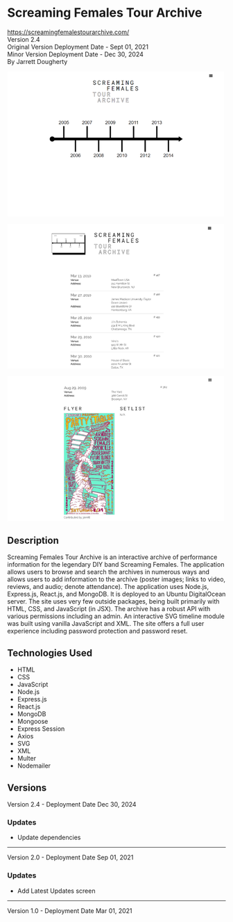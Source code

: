 # Screaming Females Tour Archive
<https://screamingfemalestourarchive.com/>\
Version 2.4 \
Original Version Deployment Date - Sept 01, 2021\
Minor Version Deployment Date - Dec 30, 2024\
By Jarrett Dougherty

<kbd><img src="md_images/sf-tour-archive-home.png" alt="SF Tour Archive Homepage" width="500"/></kbd>

<kbd><img src="md_images/sf-tour-archive-timeline.png" alt="SF Tour Archive Timeline" width="500"/></kbd>

<kbd><img src="md_images/sf-tour-archive-show.png" alt="SF Tour Archive Show Page" width="500"/></kbd>

## Description
Screaming Females Tour Archive is an interactive archive of performance information for the legendary DIY band Screaming Females. The application allows users to browse and search the archives in numerous ways and allows users to add information to the archive (poster images; links to video, reviews, and audio; denote attendance). The application uses Node.js, Express.js, React.js, and MongoDB. It is deployed to an Ubuntu DigitalOcean server. The site uses very few outside packages, being built primarily with HTML, CSS, and JavaScript (in JSX). The archive has a robust API with various permissions including an admin. An interactive SVG timeline module was built using vanilla JavaScript and XML. The site offers a full user experience including password protection and password reset.

## Technologies Used
* HTML
* CSS
* JavaScript
* Node.js
* Express.js
* React.js
* MongoDB
* Mongoose
* Express Session
* Axios
* SVG
* XML
* Multer
* Nodemailer

## Versions
Version 2.4 - Deployment Date Dec 30, 2024
### Updates
* Update dependencies
----------
Version 2.0 - Deployment Date Sep 01, 2021
### Updates
* Add Latest Updates screen
----------
Version 1.0 - Deployment Date Mar 01, 2021